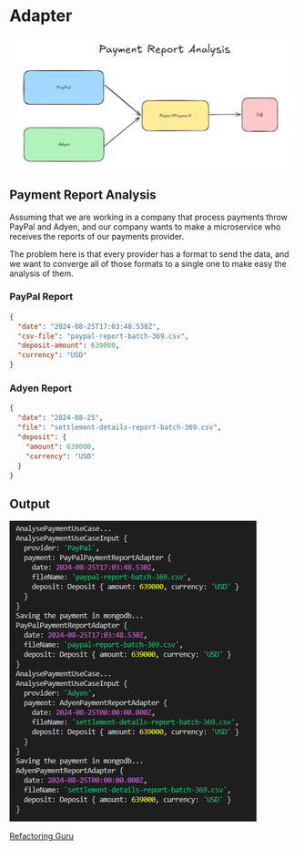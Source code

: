 # Adapter

![Payment Report Analysis](payment-report-analysis.png)

## Payment Report Analysis

Assuming that we are working in a company that process payments throw PayPal and Adyen, and our company wants to make a microservice who receives the reports of our payments provider.

The problem here is that every provider has a format to send the data, and we want to converge all of those formats to a single one to make easy the analysis of them.

### PayPal Report

```json
{
  "date": "2024-08-25T17:03:48.530Z",
  "csv-file": "paypal-report-batch-369.csv",
  "deposit-amount": 639000,
  "currency": "USD"
}
```

### Adyen Report

```json
{
  "date": "2024-08-25",
  "file": "settlement-details-report-batch-369.csv",
  "deposit": {
    "amount": 639000,
    "currency": "USD"
  }
}
```

## Output
![output](output.png)

[Refactoring Guru](blank:https://refactoring.guru/es/design-patterns/adapter)
